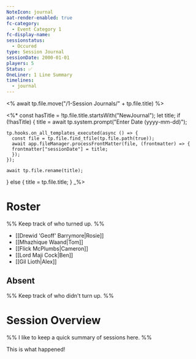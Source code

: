 ```yaml
---
NoteIcon: journal
aat-render-enabled: true
fc-category:
  - Event Category 1
fc-display-name: 
sessionstatus:
  - Occured
type: Session Journal
sessionDate: 2000-01-01
players: 5
Status: ✅
OneLiner: 1 Line Summary
timelines:
  - journal
---
```


<% await tp.file.move("/1-Session Journals/" + tp.file.title) %>

<%*
const hasTitle = !tp.file.title.startsWith("NewJournal");
let title;
if (!hasTitle) {
    title = await tp.system.prompt("Enter Date (yyyy-mm-dd)");
    
	tp.hooks.on_all_templates_executed(async () => {
	  const file = tp.file.find_tfile(tp.file.path(true));
	  await app.fileManager.processFrontMatter(file, (frontmatter) => {
	  frontmatter["sessionDate"] = title;
	  });
	});
	
    await tp.file.rename(title);
} else {
    title = tp.file.title;
}
_%>

# Roster 

%% Keep track of who turned up. %%

- [[Drewid 'Geoff' Barrymore|Rosie]]
- [[Mhazhique Waand|Tom]]
- [[Flick McPlumbs|Cameron]]
- [[Lord Maji Cock|Ben]]
- [[Gil Lioth|Alex]]

## Absent

%% Keep track of who didn't turn up. %%

# Session Overview

%% I like to keep a quick summary of sessions here. %%

This is what happened! 
